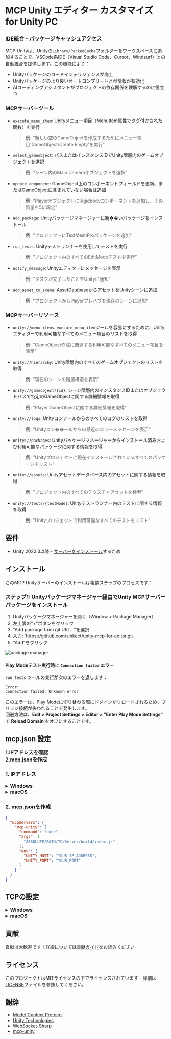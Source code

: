 # MCP Unity エディター カスタマイズ for Unity PC

### IDE統合 - パッケージキャッシュアクセス

MCP Unityは、Unityの`Library/PackedCache`フォルダーをワークスペースに追加することで、VSCode系IDE（Visual Studio
Code、Cursor、Windsurf）との自動統合を提供します。この機能により：

- Unityパッケージのコードインテリジェンスが向上
- Unityパッケージのより良いオートコンプリートと型情報が有効化
- AIコーディングアシスタントがプロジェクトの依存関係を理解するのに役立つ

### MCPサーバーツール

- `execute_menu_item`: Unityメニュー項目（MenuItem属性でタグ付けされた関数）を実行
  > **例:** "新しい空のGameObjectを作成するためにメニュー項目'GameObject/Create Empty'を実行"

- `select_gameobject`: パスまたはインスタンスIDでUnity階層内のゲームオブジェクトを選択
  > **例:** "シーン内のMain Cameraオブジェクトを選択"

- `update_component`: GameObject上のコンポーネントフィールドを更新、またはGameObjectに含まれていない場合は追加
  > **例:** "PlayerオブジェクトにRigidbodyコンポーネントを追加し、その質量を5に設定"

- `add_package`: Unityパッケージマネージャーに新��いパッケージをインストール
  > **例:** "プロジェクトにTextMeshProパッケージを追加"

- `run_tests`: Unityテストランナーを使用してテストを実行
  > **例:** "プロジェクト内のすべてのEditModeテストを実行"

- `notify_message`: Unityエディターにメッセージを表示
  > **例:** "タスクが完了したことをUnityに通知"

- `add_asset_to_scene`: AssetDatabaseからアセットをUnityシーンに追加
  > **例:** "プロジェクトからPlayerプレハブを現在のシーンに追加"

### MCPサーバーリソース

- `unity://menu-items`: `execute_menu_item`ツールを容易にするために、Unityエディターで利用可能なすべてのメニュー項目のリストを取得
  > **例:** "GameObject作成に関連する利用可能なすべてのメニュー項目を表示"

- `unity://hierarchy`: Unity階層内のすべてのゲームオブジェクトのリストを取得
  > **例:** "現在のシーンの階層構造を表示"

- `unity://gameobject/{id}`: シーン階層内のインスタンスIDまたはオブジェクトパスで特定のGameObjectに関する詳細情報を取得
  > **例:** "Player GameObjectに関する詳細情報を取得"

- `unity://logs`: Unityコンソールからのすべてのログのリストを取得
  > **例:** "Unityコン��ールからの最近のエラーメッセージを表示"

- `unity://packages`: Unityパッケージマネージャーからインストール済みおよび利用可能なパッケージに関する情報を取得
  > **例:** "Unityプロジェクトに現在インストールされているすべてのパッケージをリスト"

- `unity://assets`: Unityアセットデータベース内のアセットに関する情報を取得
  > **例:** "プロジェクト内のすべてのテクスチャアセットを検索"

- `unity://tests/{testMode}`: Unityテストランナー内のテストに関する情報を取得
  > **例:** "Unityプロジェクトで利用可能なすべてのテストをリスト"

## 要件

- Unity 2022.3以降 - [サーバーをインストール](#install-server)するため

## <a name="install-server"></a>インストール

このMCP Unityサーバーのインストールは複数ステップのプロセスです：

### ステップ1: Unityパッケージマネージャー経由でUnity MCPサーバーパッケージをインストール

1. Unityパッケージマネージャーを開く（Window > Package Manager）
2. 左上隅の"+"ボタンをクリック
3. "Add package from git URL..."を選択
4. 入力: `https://github.com/sinkect/unity-mcp-for-editor.git
5. "Add"をクリック

![package manager](https://github.com/user-attachments/assets/a72bfca4-ae52-48e7-a876-e99c701b0497)

#### Play Modeテスト実行時に `Connection failed` エラー

`run_tests` ツールの実行が次のエラーを返します：

```
Error:
Connection failed: Unknown error
```

このエラーは、Play Modeに切り替わる際にドメインがリロードされるため、ブリッジ接続が失われることで発生します。  
回避方法は、**Edit > Project Settings > Editor > "Enter Play Mode Settings"** で **Reload Domain** をオフにすることです。

## mcp.json 設定

<span style ="font-size: 1.1em; font-weight: bold;">
1.IPアドレスを確認
<br>
2.mcp.jsonを作成
</span>

### 1. IPアドレス

  <details>
  <summary><span style="font-size: 1.1em; font-weight: bold;">Windows</span></summary>


コマンドプロンプト(cmd.exe)を開いて:

  ```bash
  ipconfig
  ```

探したいもの:

Wireless LAN adapter Wi-Fi → IPv4 Address

Ethernet adapter Ethernet → IPv4 Address

短く表示する場合:

  ```bash
  ipconfig | findstr /R /C:"IPv4 Address"
  ```

  </details>

  <details>
  <summary><span style="font-size: 1.1em; font-weight: bold;">macOS</span></summary>
  タミナール（terminal)を開いて：
    
  ```bash
  ipconfig getifaddr en0
  ```

  </details>

### 2. mcp.jsonを作成



```json
{
  "mcpServers": {
    "mcp-unity": {
      "command": "node",
      "args": [
        "ABSOLUTE/PATH/TO/Server/build/index.js"
      ],
      "env": {
        "UNITY_HOST": "YOUR_IP_ADDRESS",
        "UNITY_PORT": "YOUR_PORT"
      }
    }
  }
}
```
## TCPの設定

<details>

<summary><span style="font-size: 1.1em; font-weight: bold;">Windows</span></summary>

```bash
netsh advfirewall firewall add rule name="MCP-Unity TCP YOUR_PORT" dir=in action=allow protocol=TCP localport=YOUR_PORT```
```

</details>

<details>

<summary><span style="font-size: 1.1em; font-weight: bold;">macOS</span></summary>

```bash
sudo /usr/libexec/ApplicationFirewall/socketfilterfw --add /Applications/Unity/Hub/Editor/YOUR_UNITY_VERSION/Unity.app
sudo /usr/libexec/ApplicationFirewall/socketfilterfw --unblockapp /Applications/Unity/Hub/Editor/YOUR_UNITY_VERSION/Unity.app
```

</details>

## 貢献

貢献は大歓迎です！詳細については[貢献ガイド](CONTRIBUTING.md)をお読みください。

## ライセンス

このプロジェクトはMITライセンスの下でライセンスされています - 詳細は[LICENSE](LICENSE)ファイルを参照してください。

## 謝辞

- [Model Context Protocol](https://modelcontextprotocol.io)
- [Unity Technologies](https://unity.com)
- [WebSocket-Sharp](https://github.com/sta/websocket-sharp)
- [mcp-unity](https://github.com/CoderGamester/mcp-unity)
